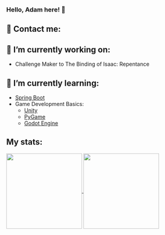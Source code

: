 ### Hello, Adam here! 👋

## 🤝 Contact me:
  <!-- Linkedin -->
  

## 🔭 I’m currently working on:
  - Challenge Maker to The Binding of Isaac: Repentance

## 🌱 I’m currently learning:
  - [Spring Boot](https://spring.io/projects/spring-boot/)
  - Game Development Basics:
    - [Unity](https://unity.com/)
    - [PyGame](https://www.pygame.org/wiki/GettingStarted)
    - [Godot Engine](https://godotengine.org/)

## My stats:

<a href="https://github.com/anuraghazra/github-readme-stats">
  <img height=200 align="center" src="https://github-readme-stats.vercel.app/api?username=adamo2499&show_icons=true&rank_icon=github&theme=transparent" />
</a>
<a href="https://github.com/anuraghazra/convoychat">
  <img height=200 align="center" src="https://github-readme-stats.vercel.app/api/top-langs?username=adamo2499&layout=compact&langs_count=8&card_width=320" />
</a>

